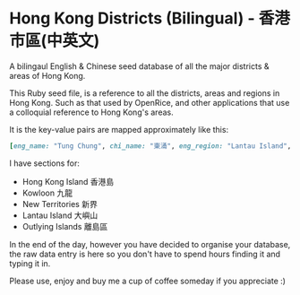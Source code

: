 Hong Kong Districts (Bilingual) - 香港市區(中英文)
===================

A bilingaul English & Chinese seed database of all the major districts &amp; areas of Hong Kong.

This Ruby seed file, is a reference to all the districts, areas and regions in Hong Kong. Such as that used by OpenRice, and other applications that use a colloquial reference to Hong Kong's areas. 

It is the key-value pairs are mapped approximately like this: 

```ruby
[eng_name: "Tung Chung", chi_name: "東涌", eng_region: "Lantau Island", chi_region: "大嶼山"]
```

I have sections for:

* Hong Kong Island 香港島
* Kowloon 九龍
* New Territories 新界
* Lantau Island 大嶼山
* Outlying Islands 離島區

In the end of the day, however you have decided to organise your database, the raw data entry is here so you don't have to spend hours finding it and typing it in. 

Please use, enjoy and buy me a cup of coffee someday if you appreciate :)
